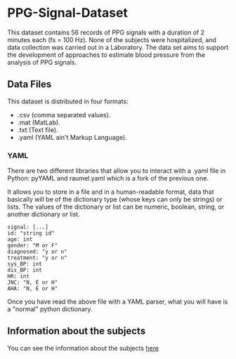 # PPG-Signal-Dataset
This dataset contains 56 records of PPG signals with a duration of 2 minutes each (fs = 100 Hz). None of the subjects were hospitalized, and data collection was carried out in a Laboratory. The data set aims to support the development of approaches to estimate blood pressure from the analysis of PPG signals.
## Data Files
This dataset is distributed in four formats:
- .csv (comma separated values).
- .mat (MatLab).
- .txt (Text file).
- .yaml (YAML ain't Markup Language).
### YAML
There are two different libraries that allow you to interact with a .yaml file in Python: pyYAML and raumel.yaml which is a fork of the previous one.

It allows you to store in a file and in a human-readable format, data that basically will be of the dictionary type (whose keys can only be strings) or lists. The values of the dictionary or list can be numeric, boolean, string, or another dictionary or list.
  
    signal: [...]             
    id: "string id"       
    age: int                 
    gender: "M or F"          
    diagnosed: "y or n"  
    treatment: "y or n"  
    sys_BP: int   
    dis_BP: int  
    HR: int   
    JNC: "N, E or H"          
    AHA: "N, E or H"
Once you have read the above file with a YAML parser, what you will have is a "normal" python dictionary.
## Information about the subjects




You can see the information about the subjects [here](https://github.com/Santiagoat21/PPG-signal-dataset/blob/775ddd4d16536d81f37f74284fe41637013963a7/information_subj.md)
